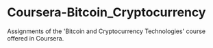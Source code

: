 # Coursera-Bitcoin_Cryptocurrency
Assignments of the 'Bitcoin and Cryptocurrency Technologies' course offered in Coursera. 
